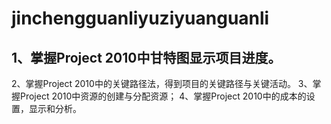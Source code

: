 # jinchengguanliyuziyuanguanli
## 1、掌握Project 2010中甘特图显示项目进度。
2、掌握Project 2010中的关键路径法，得到项目的关键路径与关键活动。
3、掌握Project 2010中资源的创建与分配资源；
4、掌握Project 2010中的成本的设置，显示和分析。
